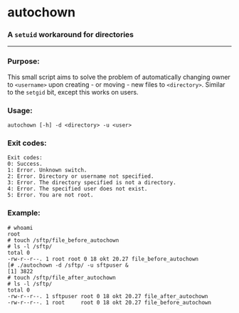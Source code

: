 # autochown
### A `setuid` workaround for directories
___

### Purpose:
This small script aims to solve the problem of automatically changing owner to `<username>` upon creating - or moving - new files to `<directory>`.
Similar to the `setgid` bit, except this works on users.

### Usage:
```
autochown [-h] -d <directory> -u <user> 
```

### Exit codes:
```
Exit codes:
0: Success.
1: Error. Unknown switch.
2: Error. Directory or username not specified.
3: Error. The directory specified is not a directory.
4: Error. The specified user does not exist.
5: Error. You are not root.
```

### Example:
```
# whoami 
root
# touch /sftp/file_before_autochown
# ls -l /sftp/
total 0
-rw-r--r--. 1 root root 0 18 okt 20.27 file_before_autochown
[# ./autochown -d /sftp/ -u sftpuser &
[1] 3822
# touch /sftp/file_after_autochown
# ls -l /sftp/
total 0
-rw-r--r--. 1 sftpuser root 0 18 okt 20.27 file_after_autochown
-rw-r--r--. 1 root     root 0 18 okt 20.27 file_before_autochown

```
